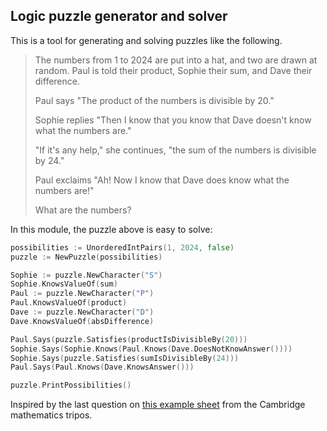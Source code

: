 ## Logic puzzle generator and solver

This is a tool for generating and solving puzzles like the following.

> The numbers from 1 to 2024 are put into a hat, and two are drawn at random. Paul is told their product, Sophie their sum, and Dave their difference.
>
> Paul says "The product of the numbers is divisible by 20."
>
> Sophie replies "Then I know that you know that Dave doesn't know what the numbers are."
>
> "If it's any help," she continues, "the sum of the numbers is divisible by 24."
>
> Paul exclaims "Ah! Now I know that Dave does know what the numbers are!"
>
> What are the numbers?

In this module, the puzzle above is easy to solve:

```go
possibilities := UnorderedIntPairs(1, 2024, false)
puzzle := NewPuzzle(possibilities)

Sophie := puzzle.NewCharacter("S")
Sophie.KnowsValueOf(sum)
Paul := puzzle.NewCharacter("P")
Paul.KnowsValueOf(product)
Dave := puzzle.NewCharacter("D")
Dave.KnowsValueOf(absDifference)

Paul.Says(puzzle.Satisfies(productIsDivisibleBy(20)))
Sophie.Says(Sophie.Knows(Paul.Knows(Dave.DoesNotKnowAnswer())))
Sophie.Says(puzzle.Satisfies(sumIsDivisibleBy(24)))
Paul.Says(Paul.Knows(Dave.KnowsAnswer()))

puzzle.PrintPossibilities()
```

Inspired by the last question on [this example sheet](https://www.dpmms.cam.ac.uk/study/IA/Numbers%2BSets/2023-2024/numset1_2023.pdf) from the Cambridge mathematics tripos.
